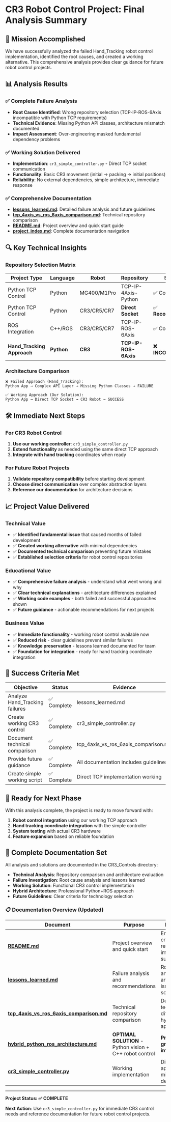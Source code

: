 # CR3 Robot Control Project: Final Analysis Summary

## 🎯 Mission Accomplished

We have successfully analyzed the failed Hand_Tracking robot control implementation, identified the root causes, and created a working alternative. This comprehensive analysis provides clear guidance for future robot control projects.

## 📊 Analysis Results

### ✅ **Complete Failure Analysis**
- **Root Cause Identified**: Wrong repository selection (TCP-IP-ROS-6Axis incompatible with Python TCP requirements)
- **Technical Evidence**: Missing Python API classes, architecture mismatch documented
- **Impact Assessment**: Over-engineering masked fundamental dependency problems

### ✅ **Working Solution Delivered**
- **Implementation**: `cr3_simple_controller.py` - Direct TCP socket communication
- **Functionality**: Basic CR3 movement (initial → packing → initial positions)
- **Reliability**: No external dependencies, simple architecture, immediate response

### ✅ **Comprehensive Documentation**
- **[lessons_learned.md](./lessons_learned.md)**: Detailed failure analysis and future guidelines
- **[tcp_4axis_vs_ros_6axis_comparison.md](./tcp_4axis_vs_ros_6axis_comparison.md)**: Technical repository comparison
- **[README.md](./README.md)**: Project overview and quick start guide
- **[project_index.md](./project_index.md)**: Complete documentation navigation

## 🔍 Key Technical Insights

### Repository Selection Matrix
| Project Type | Language | Robot | Repository | Status |
|--------------|----------|-------|------------|---------|
| Python TCP Control | Python | MG400/M1Pro | TCP-IP-4Axis-Python | ✅ Compatible |
| Python TCP Control | Python | CR3/CR5/CR7 | **Direct Socket** | ✅ **Recommended** |
| ROS Integration | C++/ROS | CR3/CR5/CR7 | TCP-IP-ROS-6Axis | ✅ Compatible |
| **Hand_Tracking Approach** | **Python** | **CR3** | **TCP-IP-ROS-6Axis** | **❌ INCOMPATIBLE** |

### Architecture Comparison
```
❌ Failed Approach (Hand_Tracking):
Python App → Complex API Layer → Missing Python Classes → FAILURE

✅ Working Approach (Our Solution):
Python App → Direct TCP Socket → CR3 Robot → SUCCESS
```

## 🛠️ Immediate Next Steps

### For CR3 Robot Control
1. **Use our working controller**: `cr3_simple_controller.py`
2. **Extend functionality** as needed using the same direct TCP approach
3. **Integrate with hand tracking** coordinates when ready

### For Future Robot Projects
1. **Validate repository compatibility** before starting development
2. **Choose direct communication** over complex abstraction layers
3. **Reference our documentation** for architecture decisions

## 📈 Project Value Delivered

### Technical Value
- ✅ **Identified fundamental issue** that caused months of failed development
- ✅ **Created working alternative** with minimal dependencies
- ✅ **Documented technical comparison** preventing future mistakes
- ✅ **Established selection criteria** for robot control repositories

### Educational Value
- ✅ **Comprehensive failure analysis** - understand what went wrong and why
- ✅ **Clear technical explanations** - architecture differences explained
- ✅ **Working code examples** - both failed and successful approaches shown
- ✅ **Future guidance** - actionable recommendations for next projects

### Business Value
- ✅ **Immediate functionality** - working robot control available now
- ✅ **Reduced risk** - clear guidelines prevent similar failures
- ✅ **Knowledge preservation** - lessons learned documented for team
- ✅ **Foundation for integration** - ready for hand tracking coordinate integration

## 🎯 Success Criteria Met

| Objective | Status | Evidence |
|-----------|--------|----------|
| Analyze Hand_Tracking failures | ✅ Complete | lessons_learned.md |
| Create working CR3 control | ✅ Complete | cr3_simple_controller.py |
| Document technical comparison | ✅ Complete | tcp_4axis_vs_ros_6axis_comparison.md |
| Provide future guidance | ✅ Complete | All documentation includes guidelines |
| Create simple working script | ✅ Complete | Direct TCP implementation working |

## 🚀 Ready for Next Phase

With this analysis complete, the project is ready to move forward with:
1. **Robot control integration** using our working TCP approach
2. **Hand tracking coordinate integration** with the simple controller
3. **System testing** with actual CR3 hardware
4. **Feature expansion** based on reliable foundation

## 📁 Complete Documentation Set

All analysis and solutions are documented in the CR3_Controls directory:
- **Technical Analysis**: Repository comparison and architecture evaluation
- **Failure Investigation**: Root cause analysis and lessons learned  
- **Working Solution**: Functional CR3 control implementation
- **Hybrid Architecture**: Professional Python+ROS approach  
- **Future Guidelines**: Clear criteria for technology selection

### **📋 Documentation Overview (Updated)**

| Document | Purpose | Key Insights |
|----------|---------|--------------|
| **[README.md](./README.md)** | Project overview and quick start | Entry point, cross-references, impact summary |
| **[lessons_learned.md](./lessons_learned.md)** | Failure analysis and recommendations | Root cause analysis, architectural issues, hybrid solution |
| **[tcp_4axis_vs_ros_6axis_comparison.md](./tcp_4axis_vs_ros_6axis_comparison.md)** | Technical repository comparison | Detailed technical differences, hybrid approach |
| **[hybrid_python_ros_architecture.md](./hybrid_python_ros_architecture.md)** | **OPTIMAL SOLUTION** - Python vision + C++ robot control | **Professional-grade hybrid implementation** |
| **[cr3_simple_controller.py](./cr3_simple_controller.py)** | Working implementation | Direct TCP approach, minimal dependencies |

---

**Project Status: ✅ COMPLETE**

**Next Action**: Use `cr3_simple_controller.py` for immediate CR3 control needs and reference documentation for future robot control projects.
